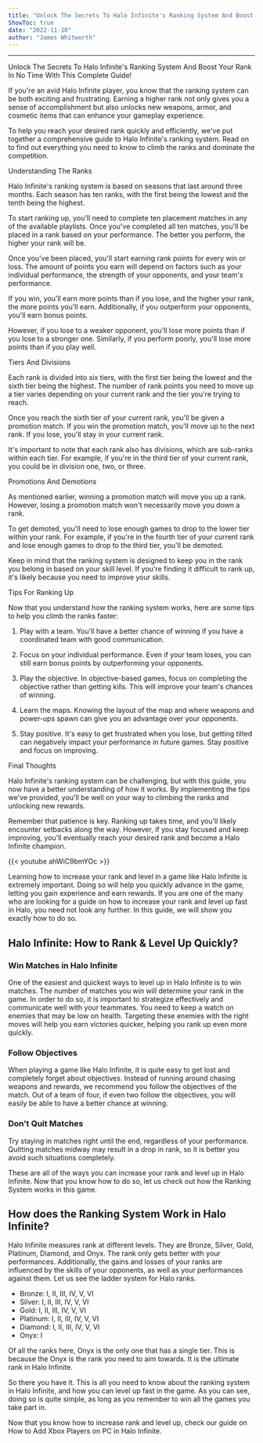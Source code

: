```yaml
---
title: "Unlock The Secrets To Halo Infinite's Ranking System And Boost Your Rank In No Time With This Complete Guide!"
ShowToc: true 
date: "2022-11-10"
author: "James Whitworth"
---
```

*****
Unlock The Secrets To Halo Infinite's Ranking System And Boost Your Rank In No Time With This Complete Guide!

If you're an avid Halo Infinite player, you know that the ranking system can be both exciting and frustrating. Earning a higher rank not only gives you a sense of accomplishment but also unlocks new weapons, armor, and cosmetic items that can enhance your gameplay experience.

To help you reach your desired rank quickly and efficiently, we've put together a comprehensive guide to Halo Infinite's ranking system. Read on to find out everything you need to know to climb the ranks and dominate the competition.

Understanding The Ranks

Halo Infinite's ranking system is based on seasons that last around three months. Each season has ten ranks, with the first being the lowest and the tenth being the highest.

To start ranking up, you'll need to complete ten placement matches in any of the available playlists. Once you've completed all ten matches, you'll be placed in a rank based on your performance. The better you perform, the higher your rank will be.

Once you've been placed, you'll start earning rank points for every win or loss. The amount of points you earn will depend on factors such as your individual performance, the strength of your opponents, and your team's performance.

If you win, you'll earn more points than if you lose, and the higher your rank, the more points you'll earn. Additionally, if you outperform your opponents, you'll earn bonus points.

However, if you lose to a weaker opponent, you'll lose more points than if you lose to a stronger one. Similarly, if you perform poorly, you'll lose more points than if you play well.

Tiers And Divisions

Each rank is divided into six tiers, with the first tier being the lowest and the sixth tier being the highest. The number of rank points you need to move up a tier varies depending on your current rank and the tier you're trying to reach.

Once you reach the sixth tier of your current rank, you'll be given a promotion match. If you win the promotion match, you'll move up to the next rank. If you lose, you'll stay in your current rank.

It's important to note that each rank also has divisions, which are sub-ranks within each tier. For example, if you're in the third tier of your current rank, you could be in division one, two, or three.

Promotions And Demotions

As mentioned earlier, winning a promotion match will move you up a rank. However, losing a promotion match won't necessarily move you down a rank.

To get demoted, you'll need to lose enough games to drop to the lower tier within your rank. For example, if you're in the fourth tier of your current rank and lose enough games to drop to the third tier, you'll be demoted.

Keep in mind that the ranking system is designed to keep you in the rank you belong in based on your skill level. If you're finding it difficult to rank up, it's likely because you need to improve your skills.

Tips For Ranking Up

Now that you understand how the ranking system works, here are some tips to help you climb the ranks faster:

1. Play with a team. You'll have a better chance of winning if you have a coordinated team with good communication.

2. Focus on your individual performance. Even if your team loses, you can still earn bonus points by outperforming your opponents.

3. Play the objective. In objective-based games, focus on completing the objective rather than getting kills. This will improve your team's chances of winning.

4. Learn the maps. Knowing the layout of the map and where weapons and power-ups spawn can give you an advantage over your opponents.

5. Stay positive. It's easy to get frustrated when you lose, but getting tilted can negatively impact your performance in future games. Stay positive and focus on improving.

Final Thoughts

Halo Infinite's ranking system can be challenging, but with this guide, you now have a better understanding of how it works. By implementing the tips we've provided, you'll be well on your way to climbing the ranks and unlocking new rewards.

Remember that patience is key. Ranking up takes time, and you'll likely encounter setbacks along the way. However, if you stay focused and keep improving, you'll eventually reach your desired rank and become a Halo Infinite champion.

{{< youtube ahWiC9bmYOc >}} 



Learning how to increase your rank and level in a game like Halo Infinite is extremely important. Doing so will help you quickly advance in the game, letting you gain experience and earn rewards. If you are one of the many who are looking for a guide on how to increase your rank and level up fast in Halo, you need not look any further. In this guide, we will show you exactly how to do so.
 
## Halo Infinite: How to Rank & Level Up Quickly?
 

 
### Win Matches in Halo Infinite
 
One of the easiest and quickest ways to level up in Halo Infinite is to win matches. The number of matches you win will determine your rank in the game. In order to do so, it is important to strategize effectively and communicate well with your teammates. You need to keep a watch on enemies that may be low on health. Targeting these enemies with the right moves will help you earn victories quicker, helping you rank up even more quickly.
 
### Follow Objectives
 
When playing a game like Halo Infinite, it is quite easy to get lost and completely forget about objectives. Instead of running around chasing weapons and rewards, we recommend you follow the objectives of the match. Out of a team of four, if even two follow the objectives, you will easily be able to have a better chance at winning.
 
### Don’t Quit Matches
 
Try staying in matches right until the end, regardless of your performance. Quitting matches midway may result in a drop in rank, so it is better you avoid such situations completely.
 
These are all of the ways you can increase your rank and level up in Halo Infinite. Now that you know how to do so, let us check out how the Ranking System works in this game.
 
## How does the Ranking System Work in Halo Infinite?
 
Halo Infinite measures rank at different levels. They are Bronze, Silver, Gold, Platinum, Diamond, and Onyx. The rank only gets better with your performances. Additionally, the gains and losses of your ranks are influenced by the skills of your opponents, as well as your performances against them. Let us see the ladder system for Halo ranks.
 
- Bronze: I, II, III, IV, V, VI
 - Silver: I, II, III, IV, V, VI
 - Gold: I, II, III, IV, V, VI
 - Platinum: I, II, III, IV, V, VI
 - Diamond: I, II, III, IV, V, VI
 - Onyx: I

 
Of all the ranks here, Onyx is the only one that has a single tier. This is because the Onyx is the rank you need to aim towards. It is the ultimate rank in Halo Infinite.
 
So there you have it. This is all you need to know about the ranking system in Halo Infinite, and how you can level up fast in the game. As you can see, doing so is quite simple, as long as you remember to win all the games you take part in.
 
Now that you know how to increase rank and level up, check our guide on How to Add Xbox Players on PC in Halo Infinite.




